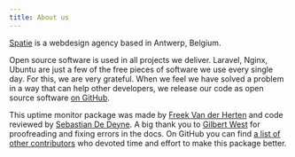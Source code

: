 ```yaml
---
title: About us
---
```


[Spatie](https://spatie.be) is a webdesign agency based in Antwerp, Belgium.

Open source software is used in all projects we deliver. Laravel, Nginx, Ubuntu are just a few of the free pieces of software we use every single day. For this, we are very grateful. 
When we feel we have solved a problem in a way that can help other developers, we release our code as open source software [on GitHub](https://spatie.be/opensource).

This uptime monitor package was made by [Freek Van der Herten](https://twitter.com/freekmurze) and code reviewed by [Sebastian De Deyne](https://github.com/sebastiandedeyne). A big thank you to [Gilbert West](https://github.com/blueclock) for proofreading and fixing errors in the docs. On GitHub you can find [a list of other contributors](https://github.com/spatie/laravel-uptime-monitor/graphs/contributors) who devoted time and effort to make this package better.
